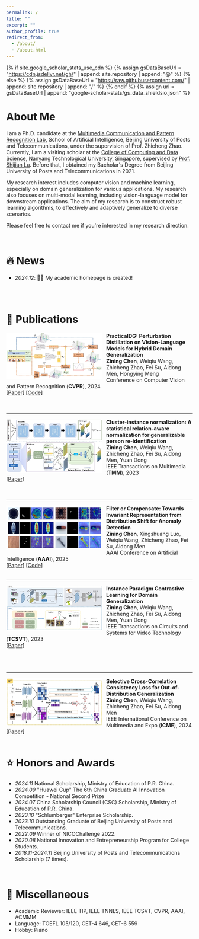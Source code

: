 ```yaml
---
permalink: /
title: ""
excerpt: ""
author_profile: true
redirect_from: 
  - /about/
  - /about.html
---
```


{% if site.google_scholar_stats_use_cdn %}
{% assign gsDataBaseUrl = "https://cdn.jsdelivr.net/gh/" | append: site.repository | append: "@" %}
{% else %}
{% assign gsDataBaseUrl = "https://raw.githubusercontent.com/" | append: site.repository | append: "/" %}
{% endif %}
{% assign url = gsDataBaseUrl | append: "google-scholar-stats/gs_data_shieldsio.json" %}

<span class='anchor' id='about-me'></span>

# About Me

I am a Ph.D. candidate at the [Multimedia Communication and Pattern Recognition Lab](https://mcprl.com/), School of Artificial Intelligence, Beijing University of Posts and Telecommunications, under the supervision of Prof. Zhicheng Zhao. Currently, I am a visiting scholar at the [College of Computing and Data Science](https://www.ntu.edu.sg/computing), Nanyang Technological University, Singapore, supervised by [Prof. Shijian Lu](https://personal.ntu.edu.sg/shijian.lu/). Before that, I obtained my Bacholar's Degree from Beijing University of Posts and Telecommunications in 2021.

My research interest includes computer vision and machine learning, especially on domain generalization for various applications. My research also focuses on multi-modal learning, including vision-language model for downstream applications. The aim of my research is to construct robust learning algorithms, to effectively and adaptively generalize to diverse scenarios.

Please feel free to contact me if you're interested in my research direction.

<br>

# 🔥 News 
- *2024.12*: 🎉🎉 My academic homepage is created!
<br>
<br>


# 📝 Publications 
<img src="../images/cvpr.jpg" width="260" height="auto" alt="" align="left" style="padding-right: 10px;">

**PracticalDG: Perturbation Distillation on Vision-Language Models for Hybrid Domain Generalization**<br>
**Zining Chen**, Weiqiu Wang, Zhicheng Zhao, Fei Su, Aidong Men, Hongying Meng<br>
Conference on Computer Vision and Pattern Recognition (**CVPR**), 2024<br>
<a href="https://openaccess.thecvf.com/content/CVPR2024/papers/Chen_PracticalDG_Perturbation_Distillation_on_Vision-Language_Models_for_Hybrid_Domain_Generalization_CVPR_2024_paper.pdf">[Paper]</a>
<a href="https://github.com/znchen666/HDG">[Code]</a><br> 
<br>
<br>

---
<img src="../images/tmm.jpg" width="260" height="auto" alt="" align="left" style="padding-right: 10px;">

**Cluster-instance normalization: A statistical relation-aware normalization for generalizable person re-identification**<br>
**Zining Chen**, Weiqiu Wang, Zhicheng Zhao, Fei Su, Aidong Men, Yuan Dong<br>
IEEE Transactions on Multimedia (**TMM**), 2023<br>
<a href="https://ieeexplore.ieee.org/document/10243072">[Paper]</a>
<br>
<br>
<br>

---
<img src="../images/aaai.jpg" width="260" height="auto" alt="" align="left" style="padding-right: 10px;">

**Filter or Compensate: Towards Invariant Representation from Distribution Shift for Anomaly Detection**<br>
**Zining Chen**, Xingshuang Luo, Weiqiu Wang, Zhicheng Zhao, Fei Su, Aidong Men<br>
AAAI Conference on Artificial Intelligence (**AAAI**), 2025<br>
<a href="https://arxiv.org/abs/2412.10115">[Paper]</a>
<a href="https://github.com/znchen666/FiCo">[Code]</a>
<br>
<br>

---
<img src="../images/tcsvt.jpg" width="260" height="120" alt="" align="left" style="padding-right: 10px;">

**Instance Paradigm Contrastive Learning for Domain Generalization**<br>
**Zining Chen**, Weiqiu Wang, Zhicheng Zhao, Fei Su, Aidong Men, Yuan Dong<br>
IEEE Transactions on Circuits and Systems for Video Technology (**TCSVT**), 2023<br>
<a href="https://ieeexplore.ieee.org/document/10163491/">[Paper]</a><br>
<br>
<br>
<br>

---
<img src="../images/icme.jpg" width="260" height="130" alt="" align="left" style="padding-right: 10px;">

**Selective Cross-Correlation Consistency Loss for Out-of-Distribution Generalization**<br>
**Zining Chen**, Weiqiu Wang, Zhicheng Zhao, Fei Su, Aidong Men<br>
IEEE International Conference on Multimedia and Expo (**ICME**), 2024<br>
<a href="https://ieeexplore.ieee.org/document/10688222/">[Paper]</a><br>
<br>



# ⭐ Honors and Awards
- *2024.11* National Scholarship, Ministry of Education of P.R. China.
- *2024.09* "Huawei Cup" The 6th China Graduate AI Innovation Competition - National Second Prize
- *2024.07* China Scholarship Council (CSC) Scholarship, Ministry of Education of P.R. China.
- *2023.10* "Schlumberger" Enterprise Scholarship.
- *2023.10* Outstanding Graduate of Beijing University of Posts and Telecommunications.
- *2022.09* Winner of NICOChallenge 2022.
- *2020.08* National Innovation and Entrepreneurship Program for College Students.
- *2018.11-2024.11* Beijing University of Posts and Telecommunications Scholarship (7 times).

<br>

# 🚩 Miscellaneous
- Academic Reviewer:
  IEEE TIP, IEEE TNNLS, IEEE TCSVT, CVPR, AAAI, ACMMM
- Language:
  TOEFL 105/120, CET-4 646, CET-6 559
- Hobby:
  Piano




